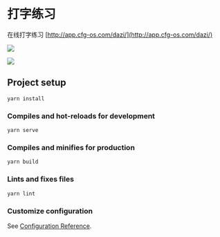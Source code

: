 # 打字练习

在线打字练习 [http://app.cfg-os.com/dazi/](http://app.cfg-os.com/dazi/)

![](http://oss.cfg-os.com/38/cc/571a50850971174c2db1848c8ea7)

![](http://oss.cfg-os.com/0f/df/37d0d1664618faa10120991338da)

## Project setup
```
yarn install
```

### Compiles and hot-reloads for development
```
yarn serve
```

### Compiles and minifies for production
```
yarn build
```

### Lints and fixes files
```
yarn lint
```

### Customize configuration
See [Configuration Reference](https://cli.vuejs.org/config/).
